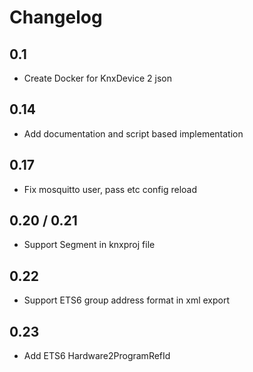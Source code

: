 # Changelog

## 0.1

- Create Docker for KnxDevice 2 json

## 0.14

- Add documentation and script based implementation

## 0.17

- Fix mosquitto user, pass etc config reload

## 0.20 / 0.21

- Support Segment in knxproj file

## 0.22

- Support ETS6 group address format in xml export

## 0.23

- Add ETS6 Hardware2ProgramRefId
